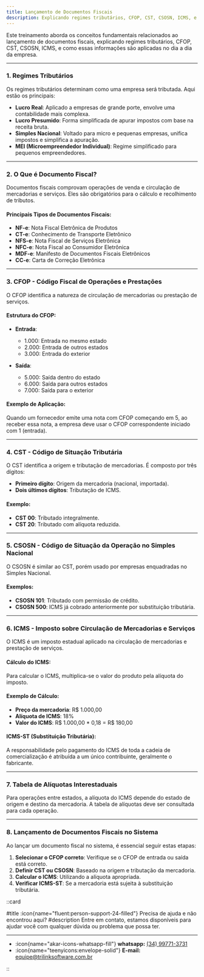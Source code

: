 ```yaml
---
title: Lançamento de Documentos Fiscais
description: Explicando regimes tributários, CFOP, CST, CSOSN, ICMS, e como essas informações são aplicadas no dia a dia da empresa.
---
```


Este treinamento aborda os conceitos fundamentais relacionados ao lançamento de documentos fiscais, explicando regimes tributários, CFOP, CST, CSOSN, ICMS, e como essas informações são aplicadas no dia a dia da empresa.

---

### 1. **Regimes Tributários**

Os regimes tributários determinam como uma empresa será tributada. Aqui estão os principais:

- **Lucro Real**: Aplicado a empresas de grande porte, envolve uma contabilidade mais complexa.
- **Lucro Presumido**: Forma simplificada de apurar impostos com base na receita bruta.
- **Simples Nacional**: Voltado para micro e pequenas empresas, unifica impostos e simplifica a apuração.
- **MEI (Microempreendedor Individual)**: Regime simplificado para pequenos empreendedores.

---

### 2. **O Que é Documento Fiscal?**

Documentos fiscais comprovam operações de venda e circulação de mercadorias e serviços. Eles são obrigatórios para o cálculo e recolhimento de tributos.

#### Principais Tipos de Documentos Fiscais:

- **NF-e**: Nota Fiscal Eletrônica de Produtos
- **CT-e**: Conhecimento de Transporte Eletrônico
- **NFS-e**: Nota Fiscal de Serviços Eletrônica
- **NFC-e**: Nota Fiscal ao Consumidor Eletrônica
- **MDF-e**: Manifesto de Documentos Fiscais Eletrônicos
- **CC-e**: Carta de Correção Eletrônica

---

### 3. **CFOP - Código Fiscal de Operações e Prestações**

O CFOP identifica a natureza de circulação de mercadorias ou prestação de serviços.

#### Estrutura do CFOP:

- **Entrada**:
  - 1.000: Entrada no mesmo estado
  - 2.000: Entrada de outros estados
  - 3.000: Entrada do exterior

- **Saída**:
  - 5.000: Saída dentro do estado
  - 6.000: Saída para outros estados
  - 7.000: Saída para o exterior

#### Exemplo de Aplicação:
Quando um fornecedor emite uma nota com CFOP começando em 5, ao receber essa nota, a empresa deve usar o CFOP correspondente iniciado com 1 (entrada).

---

### 4. **CST - Código de Situação Tributária**

O CST identifica a origem e tributação de mercadorias. É composto por três dígitos:

- **Primeiro dígito**: Origem da mercadoria (nacional, importada).
- **Dois últimos dígitos**: Tributação de ICMS.

#### Exemplo:
- **CST 00**: Tributado integralmente.
- **CST 20**: Tributado com alíquota reduzida.

---

### 5. **CSOSN - Código de Situação da Operação no Simples Nacional**

O CSOSN é similar ao CST, porém usado por empresas enquadradas no Simples Nacional.

#### Exemplos:
- **CSOSN 101**: Tributado com permissão de crédito.
- **CSOSN 500**: ICMS já cobrado anteriormente por substituição tributária.

---

### 6. **ICMS - Imposto sobre Circulação de Mercadorias e Serviços**

O ICMS é um imposto estadual aplicado na circulação de mercadorias e prestação de serviços.

#### Cálculo do ICMS:
Para calcular o ICMS, multiplica-se o valor do produto pela alíquota do imposto.

#### Exemplo de Cálculo:
- **Preço da mercadoria**: R$ 1.000,00
- **Alíquota de ICMS**: 18%
- **Valor do ICMS**: R$ 1.000,00 * 0,18 = R$ 180,00

#### ICMS-ST (Substituição Tributária):
A responsabilidade pelo pagamento do ICMS de toda a cadeia de comercialização é atribuída a um único contribuinte, geralmente o fabricante.

---

### 7. **Tabela de Alíquotas Interestaduais**

Para operações entre estados, a alíquota do ICMS depende do estado de origem e destino da mercadoria. A tabela de alíquotas deve ser consultada para cada operação.

---

### 8. **Lançamento de Documentos Fiscais no Sistema**

Ao lançar um documento fiscal no sistema, é essencial seguir estas etapas:

1. **Selecionar o CFOP correto**: Verifique se o CFOP de entrada ou saída está correto.
2. **Definir CST ou CSOSN**: Baseado na origem e tributação da mercadoria.
3. **Calcular o ICMS**: Utilizando a alíquota apropriada.
4. **Verificar ICMS-ST**: Se a mercadoria está sujeita à substituição tributária.

::card

#title
:icon{name="fluent:person-support-24-filled"} Precisa de ajuda e não encontrou aqui?
#description
Entre em contato, estamos disponíveis para ajudar você com qualquer dúvida ou problema que possa ter.

---

- :icon{name="akar-icons-whatsapp-fill"} **whatsapp:** [(34) 99771-3731](https://wa.me/trilinksoftware)
- :icon{name="teenyicons:envelope-solid"} **E-mail:** [equipe@trilinksoftware.com.br](mailto:equipe@trilinksoftware.com.br)

::

